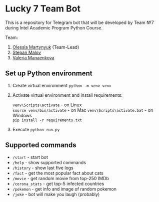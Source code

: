 # Lucky 7 Team Bot

This is a repository for Telegram bot that will be developed by Team №7 during Intel Academic Program Python Course.

Team:
1. [Olessia Martynyuk](https://github.com/aiiselo) (Team-Lead)
2. [Stepan Malov](https://github.com/Step2Victory)
3. [Valeria Manaenkova](https://github.com/VallyWonka)

## Set up Python environment

1. Create virtual environment `python -m venv venv`
2. Activate virtual environment and install requirements: 

    `venv\Scripts\activate` - on Linux  
    `source venv/bin/activate` - on Mac
    `venv\Scripts\activate.bat` - on Windows  
    `pip install -r requirements.txt`  

3. Execute ``python run.py``

## Supported commands

- `/start` - start bot  
- `/help` - show supported commands 
- `/history` - show last five logs  
- `/fact` - get the most popular fact about cats  
- `/movie` - get random movie from top-250 IMDb  
- `/corona_stats` - get top-5 infected countries 
- `/pokemon` - get info and image of random pokemon
- `/joke` - bot will make you laugh (probably)
